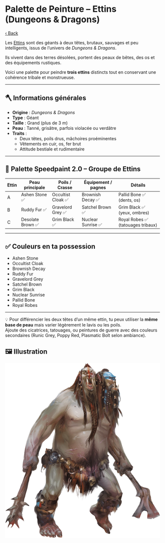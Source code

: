 # Palette de Peinture – Ettins (Dungeons & Dragons)

[‹ Back](../index.md)

Les [Ettins](https://www.dndbeyond.com/monsters/16860-ettin) sont des géants à deux têtes, brutaux, sauvages et peu intelligents, issus de l’univers de _Dungeons & Dragons_.

Ils vivent dans des terres désolées, portent des peaux de bêtes, des os et des équipements rustiques.

Voici une palette pour peindre **trois ettins** distincts tout en conservant une cohérence tribale et monstrueuse.

---

## 🪓 Informations générales

- **Origine** : _Dungeons & Dragons_
- **Type** : Géant
- **Taille** : Grand (plus de 3 m)
- **Peau** : Tanné, grisâtre, parfois violacée ou verdâtre
- **Traits** :
  - Deux têtes, poils drus, mâchoires proéminentes
  - Vêtements en cuir, os, fer brut
  - Attitude bestiale et rudimentaire

---

## 🎨 Palette Speedpaint 2.0 – Groupe de Ettins

| Ettin | Peau principale   | Poils / Crasse     | Équipement / pagnes | Détails                            |
| ----- | ----------------- | ------------------ | ------------------- | ---------------------------------- |
| A     | Ashen Stone ✅    | Occultist Cloak ✅ | Brownish Decay ✅   | Pallid Bone ✅ (dents, os)         |
| B     | Ruddy Fur ✅      | Gravelord Grey ✅  | Satchel Brown ✅    | Grim Black ✅ (yeux, ombres)       |
| C     | Desolate Brown ✅ | Grim Black ✅      | Nuclear Sunrise ✅  | Royal Robes ✅ (tatouages tribaux) |

---

## ✅ Couleurs en ta possession

- Ashen Stone
- Occultist Cloak
- Brownish Decay
- Ruddy Fur
- Gravelord Grey
- Satchel Brown
- Grim Black
- Nuclear Sunrise
- Pallid Bone
- Royal Robes

---

💡 Pour différencier les deux têtes d’un même ettin, tu peux utiliser la **même base de peau** mais varier légèrement le lavis ou les poils.  
Ajoute des cicatrices, tatouages, ou peintures de guerre avec des couleurs secondaires (Runic Grey, Poppy Red, Plasmatic Bolt selon ambiance).

## 🖼️ Illustration

![Illustration](ettin.png)

